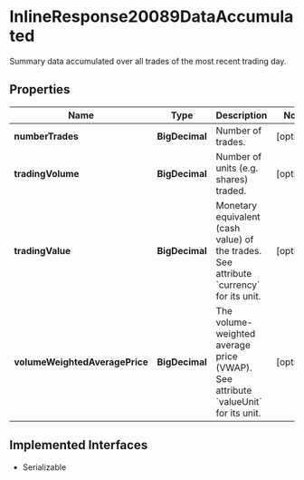 

# InlineResponse20089DataAccumulated

Summary data accumulated over all trades of the most recent trading day.

## Properties

Name | Type | Description | Notes
------------ | ------------- | ------------- | -------------
**numberTrades** | **BigDecimal** | Number of trades. |  [optional]
**tradingVolume** | **BigDecimal** | Number of units (e.g. shares) traded. |  [optional]
**tradingValue** | **BigDecimal** | Monetary equivalent (cash value) of the trades. See attribute &#x60;currency&#x60; for its unit. |  [optional]
**volumeWeightedAveragePrice** | **BigDecimal** | The volume-weighted average price (VWAP). See attribute &#x60;valueUnit&#x60; for its unit. |  [optional]


## Implemented Interfaces

* Serializable


